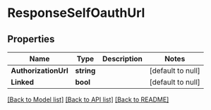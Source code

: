 # ResponseSelfOauthUrl

## Properties
Name | Type | Description | Notes
------------ | ------------- | ------------- | -------------
**AuthorizationUrl** | **string** |  | [default to null]
**Linked** | **bool** |  | [default to null]

[[Back to Model list]](../README.md#documentation-for-models) [[Back to API list]](../README.md#documentation-for-api-endpoints) [[Back to README]](../README.md)


